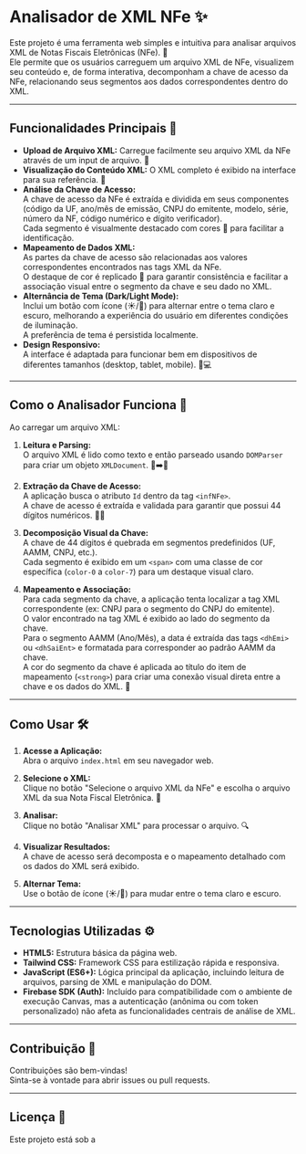 # Analisador de XML NFe ✨

Este projeto é uma ferramenta web simples e intuitiva para analisar arquivos XML de Notas Fiscais Eletrônicas (NFe). 🧾  
Ele permite que os usuários carreguem um arquivo XML de NFe, visualizem seu conteúdo e, de forma interativa, decomponham a chave de acesso da NFe, relacionando seus segmentos aos dados correspondentes dentro do XML.

---

## Funcionalidades Principais 🚀

- **Upload de Arquivo XML:** Carregue facilmente seu arquivo XML da NFe através de um input de arquivo. 📁
- **Visualização do Conteúdo XML:** O XML completo é exibido na interface para sua referência. 👀
- **Análise da Chave de Acesso:**  
  A chave de acesso da NFe é extraída e dividida em seus componentes (código da UF, ano/mês de emissão, CNPJ do emitente, modelo, série, número da NF, código numérico e dígito verificador).  
  Cada segmento é visualmente destacado com cores 🌈 para facilitar a identificação.
- **Mapeamento de Dados XML:**  
  As partes da chave de acesso são relacionadas aos valores correspondentes encontrados nas tags XML da NFe.  
  O destaque de cor é replicado 🎨 para garantir consistência e facilitar a associação visual entre o segmento da chave e seu dado no XML.
- **Alternância de Tema (Dark/Light Mode):**  
  Inclui um botão com ícone (☀️/🌙) para alternar entre o tema claro e escuro, melhorando a experiência do usuário em diferentes condições de iluminação.  
  A preferência de tema é persistida localmente.
- **Design Responsivo:**  
  A interface é adaptada para funcionar bem em dispositivos de diferentes tamanhos (desktop, tablet, mobile). 📱💻

---

## Como o Analisador Funciona 🧠

Ao carregar um arquivo XML:

1. **Leitura e Parsing:**  
   O arquivo XML é lido como texto e então parseado usando `DOMParser` para criar um objeto `XMLDocument`. 📄➡️🌳

2. **Extração da Chave de Acesso:**  
   A aplicação busca o atributo `Id` dentro da tag `<infNFe>`.  
   A chave de acesso é extraída e validada para garantir que possui 44 dígitos numéricos. 🔑✅

3. **Decomposição Visual da Chave:**  
   A chave de 44 dígitos é quebrada em segmentos predefinidos (UF, AAMM, CNPJ, etc.).  
   Cada segmento é exibido em um `<span>` com uma classe de cor específica (`color-0` a `color-7`) para um destaque visual claro.

4. **Mapeamento e Associação:**  
   Para cada segmento da chave, a aplicação tenta localizar a tag XML correspondente (ex: CNPJ para o segmento do CNPJ do emitente).  
   O valor encontrado na tag XML é exibido ao lado do segmento da chave.  
   Para o segmento AAMM (Ano/Mês), a data é extraída das tags `<dhEmi>` ou `<dhSaiEnt>` e formatada para corresponder ao padrão AAMM da chave.  
   A cor do segmento da chave é aplicada ao título do item de mapeamento (`<strong>`) para criar uma conexão visual direta entre a chave e os dados do XML. 🔗

---

## Como Usar 🛠️

1. **Acesse a Aplicação:**  
   Abra o arquivo `index.html` em seu navegador web.

2. **Selecione o XML:**  
   Clique no botão "Selecione o arquivo XML da NFe" e escolha o arquivo XML da sua Nota Fiscal Eletrônica. 📂

3. **Analisar:**  
   Clique no botão "Analisar XML" para processar o arquivo. 🔍

4. **Visualizar Resultados:**  
   A chave de acesso será decomposta e o mapeamento detalhado com os dados do XML será exibido.

5. **Alternar Tema:**  
   Use o botão de ícone (☀️/🌙) para mudar entre o tema claro e escuro.

---

## Tecnologias Utilizadas ⚙️

- **HTML5:** Estrutura básica da página web.
- **Tailwind CSS:** Framework CSS para estilização rápida e responsiva.
- **JavaScript (ES6+):** Lógica principal da aplicação, incluindo leitura de arquivos, parsing de XML e manipulação do DOM.
- **Firebase SDK (Auth):** Incluído para compatibilidade com o ambiente de execução Canvas, mas a autenticação (anônima ou com token personalizado) não afeta as funcionalidades centrais de análise de XML.

---

## Contribuição 🤝

Contribuições são bem-vindas!  
Sinta-se à vontade para abrir issues ou pull requests.

---

## Licença 📜

Este projeto está sob a